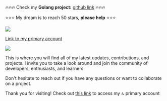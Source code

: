 🔥🔥🔥 Check my **Golang project:** <a href="https://github.com/guisecreator/pintebot"> github link</a> 🔥🔥🔥

⭐⭐⭐ My dream is to reach 50 stars, **please help** ⭐⭐⭐

<a href="https://github.com/guisecreator/pintebot"><img src="https://github-readme-stats.vercel.app/api/pin/?username=guisecreator&repo=pintebot" /></a>

[Link to my primary account](https://github.com/guisecreator)

<img src="https://d2y5h3osumboay.cloudfront.net/j0bw9na5s7bca4ps9bvvh89ag8b7" />

This is where you will find all of my latest updates, contributions, and projects. I invite you to take a look around and join the community of developers, enthusiasts, and learners.

Don't hesitate to reach out if you have any questions or want to collaborate on a project.

Thank you for visiting!
Check out [this link](https://github.com/guisecreator) to access my 🔝 primary account
